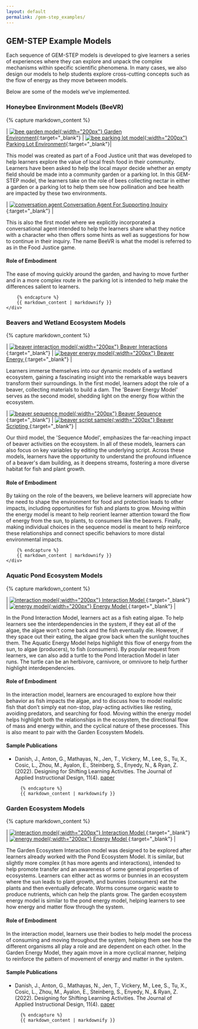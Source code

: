 ```yaml
---
layout: default
permalink: /gem-step_examples/
---
```


## GEM-STEP Example Models

Each sequence of GEM-STEP models is developed to give learners a series of experiences where they can explore and unpack the complex mechanisms within specific scientific phenomena. In many cases, we also design our models to help students explore cross-cutting concepts such as the flow of energy as they move between models.

Below are some of the models we’ve implemented.

<div class="example">
    <h3 class="example-title">Honeybee Environment Models (BeeVR)</h3>
    <div class="example-details">
        {% capture markdown_content %}

|   [![bee garden model](/assets/img/models/beevr_interactions_garden.gif){:width="200px"} Garden Environment<i class="fa-solid fa-magnifying-glass"></i>](/assets/img/models/beevr_interactions_garden.gif){:target="_blank"}   |   [![bee parking lot model](/assets/img/models/beevr_interactions_parking_lot.gif){:width="200px"}  Parking Lot Environment<i class="fa-solid fa-magnifying-glass"></i>](/assets/img/models/beevr_interactions_parking_lot.gif){:target="_blank"}| 


This model was created as part of a Food Justice unit that was developed to help learners explore the value of local fresh food in their community. Learners have been asked to help the local mayor decide whether an empty field should be made into a community garden or a parking lot. In this GEM-STEP model, the learners take on the role of bees collecting nectar in either a garden or a parking lot to help them see how pollination and bee health are impacted by these two environments. 

 | [![conversation agent](/assets/img/models/beevr_chat.png) Conversation Agent For Supporting Inquiry <i class="fa-solid fa-magnifying-glass"></i>](/assets/img/models/beevr_chat.png){:target="_blank"} |

This is also the first model where we explicitly incorporated a conversational agent intended to help the learners share what they notice with a character who then offers some hints as well as suggestions for how to continue in their inquiry. The name BeeVR is what the model is referred to as in the Food Justice game.

#### Role of Embodiment

The ease of moving quickly around the garden, and having to move further and in a more complex route in the parking lot is intended to help make the differences salient to learners.

        {% endcapture %}
        {{ markdown_content | markdownify }}
    </div>
</div>


<div class="example">
    <h3 class="example-title">Beavers and Wetland Ecosystem Models</h3>
    <div class="example-details">
        {% capture markdown_content %}

|   [![beaver interaction model](/assets/img/models/beaver_interactions.gif){:width="200px"} Beaver Interactions  <i class="fa-solid fa-magnifying-glass"></i>](/assets/img/models/beaver_interactions.gif){:target="_blank"}  |   [![beaver energy model](/assets/img/models/beaver_energy.gif){:width="200px"} Beaver Energy <i class="fa-solid fa-magnifying-glass"></i>](/assets/img/models/beaver_energy.gif){:target="_blank"}   | 

Learners immerse themselves into our dynamic models of a wetland ecosystem, gaining a fascinating insight into the remarkable ways beavers transform their surroundings. In the first model, learners adopt the role of a beaver, collecting materials to build a dam. The 'Beaver Energy Model' serves as the second model, shedding light on the energy flow within the ecosystem. 

|   [![beaver sequence model](/assets/img/models/beaver_sequence.gif){:width="200px"}  Beaver Sequence <i class="fa-solid fa-magnifying-glass"></i>](/assets/img/models/beaver_sequence.gif){:target="_blank"} |   [![beaver script sample](/assets/img/models/beaver_script.png){:width="200px"} Beaver Scripting <i class="fa-solid fa-magnifying-glass"></i>](/assets/img/models/beaver_script.png){:target="_blank"}  | 

Our third model, the 'Sequence Model', emphasizes the far-reaching impact of beaver activities on the ecosystem. In all of these models, learners can also focus on key variables by editing the underlying script. Across these models, learners have the opportunity to understand the profound influence of a beaver's dam building, as it deepens streams, fostering a more diverse habitat for fish and plant growth.

#### Role of Embodiment

By taking on the role of the beavers, we believe learners will appreciate how the need to shape the environment for food and protection leads to other impacts, including opportunities for fish and plants to grow. Moving within the energy model is meant to help reorient learner attention toward the flow of energy from the sun, to plants, to consumers like the beavers. Finally, making individual choices in the sequence model is meant to help reinforce these relationships and connect specific behaviors to more distal environmental impacts. 


        {% endcapture %}
        {{ markdown_content | markdownify }}
    </div>
</div>


<div class="example">
    <h3 class="example-title">Aquatic Pond Ecosystem Models</h3>
    <div class="example-details">
        {% capture markdown_content %}

|   [![interaction model](/assets/img/models/aquatic_interactions.gif){:width="200px"} Interaction Model <i class="fa-solid fa-magnifying-glass"></i>](/assets/img/models/aquatic_interactions.gif){:target="_blank"}   |   [![energy model](/assets/img/models/aquatic_energy.gif){:width="200px"}  Energy Model <i class="fa-solid fa-magnifying-glass"></i>](/assets/img/models/aquatic_energy.gif){:target="_blank"} | 

In the Pond Interaction Model, learners act as a fish eating algae. To help learners see the interdependencies in the system, if they eat all of the algae, the algae won’t come back and the fish eventually die. However, if they space out their eating, the algae grow back when the sunlight touches them. The Aquatic Energy Model helps highlight this flow of energy from the sun, to algae (producers), to fish (consumers). By popular request from learners, we can also add a turtle to the Pond Interaction Model in later runs. The turtle can be an herbivore, carnivore, or omnivore to help further highlight interdependencies. 

#### Role of Embodiment

In the interaction model, learners are encouraged to explore how their behavior as fish impacts the algae, and to discuss how to model realistic fish that don’t simply eat non-stop, play-acting activities like resting, avoiding predators, and searching for food. Moving within the energy model helps highlight both the relationships in the ecosystem,  the directional flow of mass and energy within, and the cyclical nature of these processes. This is also meant to pair with the Garden Ecosystem Models.

#### Sample Publications

- Danish, J., Anton, G., Mathayas, N., Jen, T., Vickery, M., Lee, S., Tu, X., Cosic, L., Zhou, M., Ayalon, E., Steinberg, S., Enyedy, N., & Ryan, Z. (2022). Designing for Shifting Learning Activities. The Journal of Applied Instructional Design, 11(4). <a href="https://dx.doi.org/10.51869/114/jdabc" target="_blank"><i class="fa-regular fa-file-lines"></i>paper</a>

        {% endcapture %}
        {{ markdown_content | markdownify }}
    </div>
</div>

<div class="example">
    <h3 class="example-title">Garden Ecosystem Models</h3>
    <div class="example-details">
        {% capture markdown_content %}

|   [![interaction model](/assets/img/models/garden_interactions.png){:width="200px"} Interaction Model <i class="fa-solid fa-magnifying-glass"></i>](/assets/img/models/garden_interactions.png){:target="_blank"}    |   [![energy model](/assets/img/models/garden_energy.png){:width="200px"} Energy Model <i class="fa-solid fa-magnifying-glass"></i>](/assets/img/models/garden_energy.png){:target="_blank"}  | 


The Garden Ecosystem Interaction model was designed to be explored after learners already worked with the Pond Ecosystem Model. It is similar, but slightly more complex (it has more agents and interactions), intended to help promote transfer and an awareness of some general properties of ecosystems. Learners can either act as worms or bunnies in an ecosystem where the sun leads to plant growth, and bunnies (consumers) eat the plants and then eventually defecate. Worms consume organic waste to produce nutrients, which can help the plants grow. The garden ecosystem energy model is similar to the pond energy model, helping learners to see how energy and matter flow through the system.

#### Role of Embodiment

In the interaction model, learners use their bodies to help model the process of consuming and moving throughout the system, helping them see how the different organisms all play a role and are dependent on each other. In the Garden Energy Model, they again move in a more cyclical manner, helping to reinforce the pattern of movement of energy and matter in the system.

#### Sample Publications

- Danish, J., Anton, G., Mathayas, N., Jen, T., Vickery, M., Lee, S., Tu, X., Cosic, L., Zhou, M., Ayalon, E., Steinberg, S., Enyedy, N., & Ryan, Z. (2022). Designing for Shifting Learning Activities. The Journal of Applied Instructional Design, 11(4). <a href="https://dx.doi.org/10.51869/114/jdabc" target="_blank"><i class="fa-regular fa-file-lines"></i>paper</a>

        {% endcapture %}
        {{ markdown_content | markdownify }}
    </div>
</div>

<script src="/assets/exampleScript.js"></script>